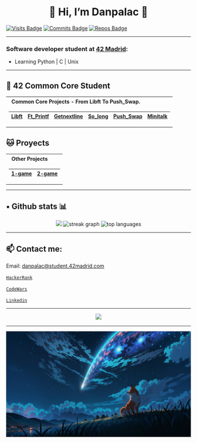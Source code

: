 
<h1 align="center">🦊 Hi, I’m Danpalac 🦊</h1>

[![Visits Badge](https://badges.pufler.dev/visits/Leined18/Leined18)](https:braydoncoyer.dev)
[![Commits Badge](https://badges.pufler.dev/commits/monthly/Leined18)](https:braydoncoyer.dev)
[![Repos Badge](https://badges.pufler.dev/repos/Leined18)](https:braydoncoyer.dev)

---

### Software developer student at [42 Madrid](https://www.42madrid.com/en):

- Learning Python | C | Unix
---

## :fox_face: 42 Common Core Student


</td>

</tr> </table>


<table>
<tr>
<th align="left"> &nbsp; Common Core Projects - From Libft To Push_Swap.</th>
</tr>
<tr>

<td>

| [Libft]        | [Ft_Printf]    | [Getnextline]  | [So_long]  | [Push_Swap]    | [Minitalk] |
|--|--|--|--|--|--|

</td>


</tr> </table>

## :cat: Proyects


</td>

</tr> </table>


<table>
<tr>
<th align="left"> &nbsp; Other Projects</th>
</tr>
<tr>

<td>

| [1-game]        | [2-game]    |
|--|--|

</td>


</tr> </table>

[Libft]: https://github.com/Leined18/Libft
[ft_printf]: https://github.com/Leined18/ft_printf
[Getnextline]: https://github.com/Leined18/get_next_line
[So_long]: https://github.com/Leined18/so_long
[Push_Swap]: https://github.com/Leined18/Push_swap
[Minitalk]: https://github.com/Leined18/Minitalk

[1-game]: https://github.com/Leined18/1-game
[2-game]: https://github.com/Leined18/2-game


---

## ▪️ Github stats 📊

<div align="center">

<img src="https://github-readme-stats.vercel.app/api?username=Leined18&theme=tokyonight&show_icons=true&hide_border=false&count_private=true" width="45%" />
<img src="https://github-readme-streak-stats.herokuapp.com/?user=Leined18&theme=tokyonight&hide_border=false" width="45%" alt="streak graph" />
<img src="https://github-readme-stats.vercel.app/api/top-langs/?username=Leined18&theme=tokyonight&layout=compact&hide_border=false" width="45%" alt="top languages" />

</div>

---

## 📫 Contact me:

<div align="left">

Email: danpalac@student.42madrid.com

[``HackerRank``](https://www.hackerrank.com/profile/erdanielmarciano)

[``CodeWars``](https://www.codewars.com/users/leined18)

[``Linkedin``](https://www.linkedin.com/in/daniel-palacios-a5a2a4249/)

</div>

---
<div align="center">
  <img src="https://spotify-recently-played-readme.vercel.app/api?user=k95jc7brx61cgfgqo9bojn6c4" />
</div>

---

<img src="recourses/fox.jpeg" width="100%" />
